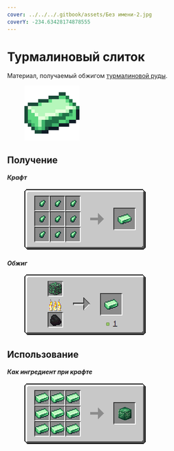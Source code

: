 ```yaml
---
cover: ../../../.gitbook/assets/Без имени-2.jpg
coverY: -234.63428174878555
---
```


# Турмалиновый слиток

Материал, получаемый обжигом [турмалиновой руды](../../rudy/turmalinovaya-ruda.md).

<figure><img src="../../../.gitbook/assets/green_ore_ingot (1).png" alt=""><figcaption></figcaption></figure>

## Получение

#### _Крафт_



<figure><img src="../../../.gitbook/assets/green_ore_ingot_result-x1.png" alt=""><figcaption></figcaption></figure>

#### _Обжиг_

<figure><img src="../../../.gitbook/assets/green_ore_ingot_result.gif" alt=""><figcaption></figcaption></figure>

## Использование

#### _Как ингредиент при крафте_

<figure><img src="../../../.gitbook/assets/green_ore_block_result-x1.png" alt=""><figcaption></figcaption></figure>

